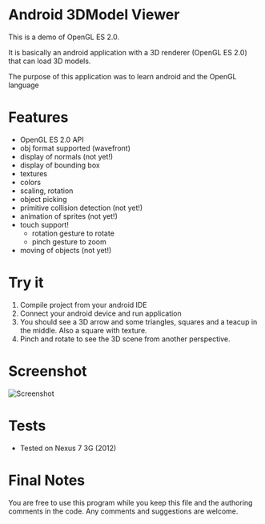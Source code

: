 Android 3DModel Viewer
======================

This is a demo of OpenGL ES 2.0. 

It is basically an android application with a 3D renderer (OpenGL ES 2.0) that can load 3D models.

The purpose of this application was to learn android and the OpenGL language


Features
========
  - OpenGL ES 2.0 API
  - obj format supported (wavefront)
  - display of normals (not yet!)
  - display of bounding box 
  - textures
  - colors
  - scaling, rotation
  - object picking
  - primitive collision detection (not yet!) 
  - animation of sprites (not yet!)
  - touch support!
    * rotation gesture to rotate
    * pinch gesture to zoom
  - moving of objects (not yet!)


Try it
======

  1. Compile project from your android IDE
  2. Connect your android device and run application 
  3. You should see a 3D arrow and some triangles, squares and a teacup in the middle. Also a square with texture.
  4. Pinch and rotate to see the 3D scene from another perspective. 


Screenshot
==========

![Screenshot](https://github.com/andresoviedo/android-3DModel/blob/master/screenshot.png)


Tests
=====

  - Tested on Nexus 7 3G (2012)


Final Notes
===========

You are free to use this program while you keep this file and the authoring comments in the code.
Any comments and suggestions are welcome.